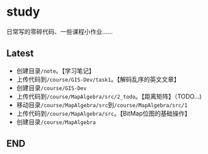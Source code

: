 # study
日常写的零碎代码、一些课程小作业......



## Latest

+ 创建目录`/note`。【学习笔记】
+ 上传代码到`/course/GIS-Dev/task1`。【解码乱序的英⽂文章】
+ 创建目录`/course/GIS-Dev`
+ 上传代码到`/course/MapAlgebra/src/2_todo`。【距离矩阵】（TODO...)
+ 移动目录`/course/MapAlgebra/src`到`/course/MapAlgebra/src/1`
+ 上传代码到`/course/MapAlgebra/src`。【BitMap位图的基础操作】
+ 创建目录`/course/MapAlgebra`



## END